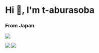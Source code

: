 <h1 align='left'>Hi 👋, I'm t-aburasoba</h1>

<h3 align="left">From Japan</h3>


![](https://komarev.com/ghpvc/?username=t-aburasoba)


<a href="https://github.com/anuraghazra/github-readme-stats">
  <img align="left" src="https://github-readme-stats.vercel.app/api?username=t-aburasoba&show_icons=true&count_private=true&theme=tokyonight" />
</a>
<a href="https://github.com/anuraghazra/github-readme-stats">
  <img align="left" src="https://github-readme-stats.vercel.app/api/top-langs/?username=t-aburasoba&langs_count=3&count_private=true&theme=tokyonight" />
</a>


